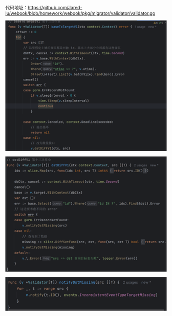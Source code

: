 代码地址：https://github.com/Jared-lu/webook/blob/homework/webook/pkg/migrator/validator/validator.go

![img.png](img.png)

![img_1.png](img_1.png)

![img_2.png](img_2.png)